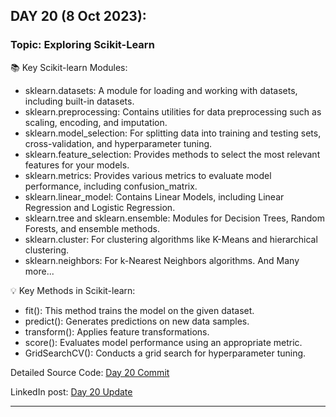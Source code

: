 
## **DAY 20 (8 Oct 2023):**
### Topic: Exploring Scikit-Learn

📚 Key Scikit-learn Modules:
- sklearn.datasets: A module for loading and working with datasets, including built-in datasets.
- sklearn.preprocessing: Contains utilities for data preprocessing such as scaling, encoding, and imputation.
- sklearn.model_selection: For splitting data into training and testing sets, cross-validation, and hyperparameter tuning.
- sklearn.feature_selection: Provides methods to select the most relevant features for your models.
- sklearn.metrics: Provides various metrics to evaluate model performance, including confusion_matrix.
- sklearn.linear_model: Contains Linear Models, including Linear Regression and Logistic Regression.
- sklearn.tree and sklearn.ensemble: Modules for Decision Trees, Random Forests, and ensemble methods.
- sklearn.cluster: For clustering algorithms like K-Means and hierarchical clustering.
-  sklearn.neighbors: For k-Nearest Neighbors algorithms.
And Many more...


💡 Key Methods in Scikit-learn:
- fit(): This method trains the model on the given dataset.
- predict(): Generates predictions on new data samples.
- transform(): Applies feature transformations.
- score(): Evaluates model performance using an appropriate metric.
- GridSearchCV(): Conducts a grid search for hyperparameter tuning.

Detailed Source Code: [Day 20 Commit]()

LinkedIn post: [Day 20 Update](https://www.linkedin.com/posts/ravi6123_exploring-scikit-learn-features-activity-7116879206185148416-zM1H?utm_source=share&utm_medium=member_desktop)

---